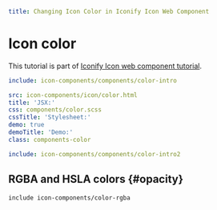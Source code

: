 ```yaml
title: Changing Icon Color in Iconify Icon Web Component
```

# Icon color

This tutorial is part of [Iconify Icon web component tutorial](./index.md).

```yaml
include: icon-components/components/color-intro
```

```yaml
src: icon-components/icon/color.html
title: 'JSX:'
css: components/color.scss
cssTitle: 'Stylesheet:'
demo: true
demoTitle: 'Demo:'
class: components-color
```

```yaml
include: icon-components/components/color-intro2
```

## RGBA and HSLA colors {#opacity}

`include icon-components/color-rgba`
